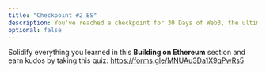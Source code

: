 ```yaml
---
title: "Checkpoint #2 ES"
description: You've reached a checkpoint for 30 Days of Web3, the ultimate online curriculum on full-stsack blockchain development.
optional: false
---
```


Solidify everything you learned in this **Building on Ethereum** section and earn kudos by taking this quiz: https://forms.gle/MNUAu3Da1X9qPwRs5
